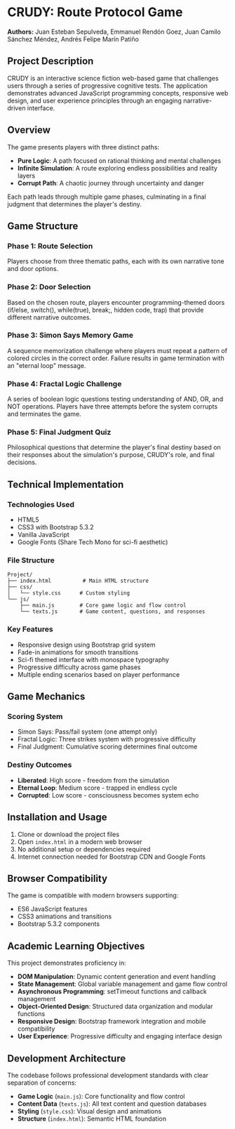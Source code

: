 # CRUDY: Route Protocol Game

**Authors:** Juan Esteban Sepulveda, Emmanuel Rendón Goez, Juan Camilo Sánchez Méndez, Andrés Felipe Marín Patiño

## Project Description

CRUDY is an interactive science fiction web-based game that challenges users through a series of progressive cognitive tests. The application demonstrates advanced JavaScript programming concepts, responsive web design, and user experience principles through an engaging narrative-driven interface.

## Overview

The game presents players with three distinct paths:

- **Pure Logic**: A path focused on rational thinking and mental challenges
- **Infinite Simulation**: A route exploring endless possibilities and reality layers
- **Corrupt Path**: A chaotic journey through uncertainty and danger

Each path leads through multiple game phases, culminating in a final judgment that determines the player's destiny.

## Game Structure

### Phase 1: Route Selection
Players choose from three thematic paths, each with its own narrative tone and door options.

### Phase 2: Door Selection
Based on the chosen route, players encounter programming-themed doors (if/else, switch(), while(true), break;, hidden code, trap) that provide different narrative outcomes.

### Phase 3: Simon Says Memory Game
A sequence memorization challenge where players must repeat a pattern of colored circles in the correct order. Failure results in game termination with an "eternal loop" message.

### Phase 4: Fractal Logic Challenge
A series of boolean logic questions testing understanding of AND, OR, and NOT operations. Players have three attempts before the system corrupts and terminates the game.

### Phase 5: Final Judgment Quiz
Philosophical questions that determine the player's final destiny based on their responses about the simulation's purpose, CRUDY's role, and final decisions.

## Technical Implementation

### Technologies Used
- HTML5
- CSS3 with Bootstrap 5.3.2
- Vanilla JavaScript
- Google Fonts (Share Tech Mono for sci-fi aesthetic)

### File Structure
```
Project/
├── index.html          # Main HTML structure
├── css/
│   └── style.css      # Custom styling
└── js/
    ├── main.js        # Core game logic and flow control
    └── texts.js       # Game content, questions, and responses
```

### Key Features
- Responsive design using Bootstrap grid system
- Fade-in animations for smooth transitions
- Sci-fi themed interface with monospace typography
- Progressive difficulty across game phases
- Multiple ending scenarios based on player performance

## Game Mechanics

### Scoring System
- Simon Says: Pass/fail system (one attempt only)
- Fractal Logic: Three strikes system with progressive difficulty
- Final Judgment: Cumulative scoring determines final outcome

### Destiny Outcomes
- **Liberated**: High score - freedom from the simulation
- **Eternal Loop**: Medium score - trapped in endless cycle
- **Corrupted**: Low score - consciousness becomes system echo

## Installation and Usage

1. Clone or download the project files
2. Open `index.html` in a modern web browser
3. No additional setup or dependencies required
4. Internet connection needed for Bootstrap CDN and Google Fonts

## Browser Compatibility

The game is compatible with modern browsers supporting:
- ES6 JavaScript features
- CSS3 animations and transitions
- Bootstrap 5.3.2 components

## Academic Learning Objectives

This project demonstrates proficiency in:

- **DOM Manipulation**: Dynamic content generation and event handling
- **State Management**: Global variable management and game flow control  
- **Asynchronous Programming**: setTimeout functions and callback management
- **Object-Oriented Design**: Structured data organization and modular functions
- **Responsive Design**: Bootstrap framework integration and mobile compatibility
- **User Experience**: Progressive difficulty and engaging interface design

## Development Architecture

The codebase follows professional development standards with clear separation of concerns:
- **Game Logic** (`main.js`): Core functionality and flow control
- **Content Data** (`texts.js`): All text content and question databases  
- **Styling** (`style.css`): Visual design and animations
- **Structure** (`index.html`): Semantic HTML foundation
